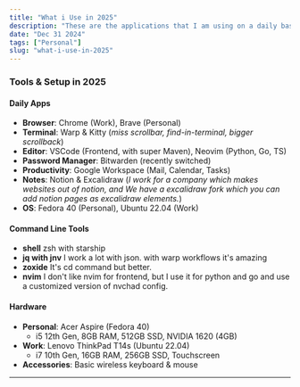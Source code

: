 ```yaml
---
title: "What i Use in 2025"
description: "These are the applications that I am using on a daily basis"
date: "Dec 31 2024"
tags: ["Personal"]
slug: "what-i-use-in-2025"
---
```


### Tools & Setup in 2025

#### **Daily Apps**
- **Browser**: Chrome (Work), Brave (Personal)  
- **Terminal**: Warp & Kitty (*miss scrollbar, find-in-terminal, bigger scrollback*)  
- **Editor**: VSCode (Frontend, with super Maven), Neovim (Python, Go, TS)  
- **Password Manager**: Bitwarden (recently switched)  
- **Productivity**: Google Workspace (Mail, Calendar, Tasks)  
- **Notes**: Notion & Excalidraw (*I work for a company which makes websites out of notion, and We have a excalidraw fork which you can add notion pages as excalidraw elements.*)  
- **OS**: Fedora 40 (Personal), Ubuntu 22.04 (Work)  

#### Command Line Tools
- **shell** zsh with starship
- **jq with jnv** I work a lot with json. with warp workflows it's amazing
- **zoxide** It's cd command but better.
- **nvim** I don't like nvim for frontend, but I use it for python and go and use a customized version of nvchad config.

#### **Hardware**
- **Personal**: Acer Aspire (Fedora 40)  
  - i5 12th Gen, 8GB RAM, 512GB SSD, NVIDIA 1620 (4GB)  
- **Work**: Lenovo ThinkPad T14s (Ubuntu 22.04)  
  - i7 10th Gen, 16GB RAM, 256GB SSD, Touchscreen  
- **Accessories**: Basic wireless keyboard & mouse  
---  

